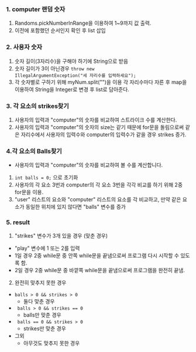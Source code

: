 ### 1. computer 랜덤 숫자<br/>
1. Randoms.pickNumberInRange을 이용하여 1~9까지 값 출력.
2. 이전에 포함했던 순서인지 확인 후 list 삽입  

### 2. 사용자 숫자
1. 숫자 길이(3자리수)을 구해야 하기에 String으로 받음
2. 숫자 길이가 3이 아닌경우 <code>throw new IllegalArgumentException("세 자리수를 입력하세요");</code> 
3. 각 숫자별로 구하기 위해 myNum.split("")을 이용 각 자리수마다 자른 후 map을 이용하여 String을 Integer로 변경 후 list로 담아준다.

### 3. 각 요소의 strikes찾기
1. 사용자의 입력과 "computer"의 숫자를 비교하여 스트라이크 수를 계산한다.
2. 사용자의 입력과 "computer"의 숫자의 size는 같기 때문에 for문을 돌림으로써 같은 자리수에서 사용자의 입력수와 computer의 입력수가 같을 경우 strikes 증가.

### 4.각 요소의 Balls찾기
- 사용자의 입력과 "computer"의 숫자를 비교하여 볼 수를 계산합니다.
1. <code>int balls = 0;</code> 으로 초기화
2. 사용자의 각 요소 3번과 computer의 각 요소 3번을 각각 비교를 하기 위해  2중 for문을 이용. 
3.  "user" 리스트의 요소와 "computer" 리스트의 요소를 각 비교하고, 만약 같은 요소가 동일한 위치에 있지 않다면 "balls" 변수를 증가

### 5. result
1. "strikes" 변수가 3개 있을 경우 (맞춘 경우)
- "play" 변수에 1 또는 2를 입력</br> 
- 1일 경우 2중 while문 중 안쪽 while문을 끝냄으로써 프로그램 다시 시작할 수 있도록 함. 
- 2일 경우 2중 while문 중 바깥쪽 while문을 끝냄으로써 프로그램을 완전히 끝냄.
2. 완전히 맞추지 못한 경우
- <code>balls > 0 && strikes > 0</code>
  - 둘다 맞춘 경우
- <code> balls > 0 && strikes == 0</code>
  - balls만 맞춘 경우
- <code> balls == 0 && strikes > 0</code>
  - strikes만 맞춘 경우
- 그외
  - 아무것도 맞추지 못한 경우